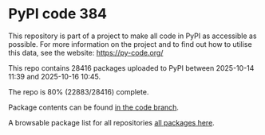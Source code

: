 # PyPI code 384

This repository is part of a project to make all code in PyPI as accessible as possible. For more information 
on the project and to find out how to utilise this data, see the website: https://py-code.org/

This repo contains 28416 packages uploaded to PyPI between 
2025-10-14 11:39 and 2025-10-16 10:45.

The repo is 80% (22883/28416) complete.

Package contents can be found [in the code branch](https://github.com/pypi-data/pypi-mirror-384/tree/code/packages).

A browsable package list for all repositories [all packages here](https://py-code.org/repositories/pypi-mirror-384).


